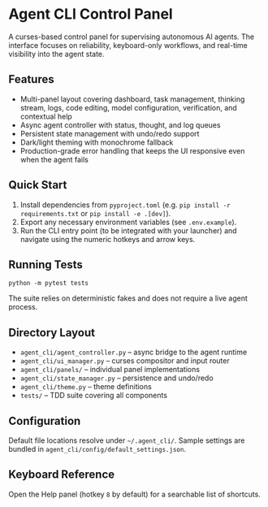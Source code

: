 # Agent CLI Control Panel

A curses-based control panel for supervising autonomous AI agents. The interface focuses on reliability, keyboard-only workflows, and real-time visibility into the agent state.

## Features

- Multi-panel layout covering dashboard, task management, thinking stream, logs, code editing, model configuration, verification, and contextual help
- Async agent controller with status, thought, and log queues
- Persistent state management with undo/redo support
- Dark/light theming with monochrome fallback
- Production-grade error handling that keeps the UI responsive even when the agent fails

## Quick Start

1. Install dependencies from `pyproject.toml` (e.g. `pip install -r requirements.txt` or `pip install -e .[dev]`).
2. Export any necessary environment variables (see `.env.example`).
3. Run the CLI entry point (to be integrated with your launcher) and navigate using the numeric hotkeys and arrow keys.

## Running Tests

```
python -m pytest tests
```

The suite relies on deterministic fakes and does not require a live agent process.

## Directory Layout

- `agent_cli/agent_controller.py` – async bridge to the agent runtime
- `agent_cli/ui_manager.py` – curses compositor and input router
- `agent_cli/panels/` – individual panel implementations
- `agent_cli/state_manager.py` – persistence and undo/redo
- `agent_cli/theme.py` – theme definitions
- `tests/` – TDD suite covering all components

## Configuration

Default file locations resolve under `~/.agent_cli/`. Sample settings are bundled in `agent_cli/config/default_settings.json`.

## Keyboard Reference

Open the Help panel (hotkey `8` by default) for a searchable list of shortcuts.

